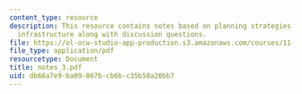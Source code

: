 ```yaml
---
content_type: resource
description: This resource contains notes based on planning strategies and information
  infrastructure along with discussion questions.
file: https://ol-ocw-studio-app-production.s3.amazonaws.com/courses/11-522-research-seminar-on-urban-information-systems-fall-2005/db66a7e9ba09867bcb6bc35b58a20bb7_notes_3.pdf
file_type: application/pdf
resourcetype: Document
title: notes_3.pdf
uid: db66a7e9-ba09-867b-cb6b-c35b58a20bb7
---
```

